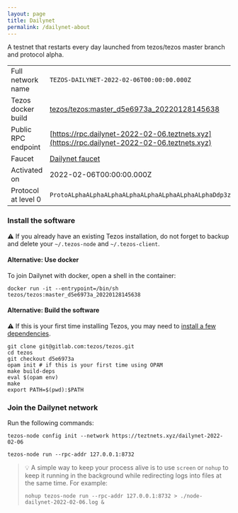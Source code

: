 ```yaml
---
layout: page
title: Dailynet
permalink: /dailynet-about
---
```


A testnet that restarts every day launched from tezos/tezos master branch and protocol alpha.

| | |
|-------|---------------------|
| Full network name | `TEZOS-DAILYNET-2022-02-06T00:00:00.000Z` |
| Tezos docker build | [tezos/tezos:master_d5e6973a_20220128145638](https://hub.docker.com/r/tezos/tezos/tags?page=1&ordering=last_updated&name=master_d5e6973a_20220128145638) |
| Public RPC endpoint | [https://rpc.dailynet-2022-02-06.teztnets.xyz](https://rpc.dailynet-2022-02-06.teztnets.xyz) |
| Faucet | [Dailynet faucet](https://teztnets.xyz/dailynet-2022-02-06-faucet) |
| Activated on | 2022-02-06T00:00:00.000Z |
| Protocol at level 0 |  `ProtoALphaALphaALphaALphaALphaALphaALphaALphaDdp3zK` |




### Install the software

⚠️  If you already have an existing Tezos installation, do not forget to backup and delete your `~/.tezos-node` and `~/.tezos-client`.



#### Alternative: Use docker

To join Dailynet with docker, open a shell in the container:

```
docker run -it --entrypoint=/bin/sh tezos/tezos:master_d5e6973a_20220128145638
```

#### Alternative: Build the software

⚠️  If this is your first time installing Tezos, you may need to [install a few dependencies](https://tezos.gitlab.io/introduction/howtoget.html#setting-up-the-development-environment-from-scratch).

```
git clone git@gitlab.com:tezos/tezos.git
cd tezos
git checkout d5e6973a
opam init # if this is your first time using OPAM
make build-deps
eval $(opam env)
make
export PATH=$(pwd):$PATH
```

### Join the Dailynet network

Run the following commands:

```
tezos-node config init --network https://teztnets.xyz/dailynet-2022-02-06

tezos-node run --rpc-addr 127.0.0.1:8732
```

> 💡 A simple way to keep your process alive is to use `screen` or `nohup` to keep it running in the background while redirecting logs into files at the same time. For example:
>
> ```bash=13
> nohup tezos-node run --rpc-addr 127.0.0.1:8732 > ./node-dailynet-2022-02-06.log &
> ```


